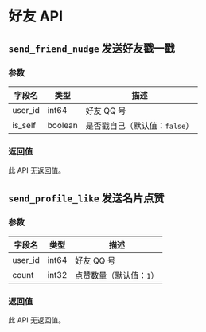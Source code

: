 # 好友 API

## `send_friend_nudge` 发送好友戳一戳

### 参数

| 字段名  | 类型    | 描述                          |
| ------- | ------- | ----------------------------- |
| user_id | int64   | 好友 QQ 号                    |
| is_self | boolean | 是否戳自己（默认值：`false`） |

### 返回值

此 API 无返回值。

## `send_profile_like` 发送名片点赞

### 参数

| 字段名  | 类型  | 描述                    |
| ------- | ----- | ----------------------- |
| user_id | int64 | 好友 QQ 号              |
| count   | int32 | 点赞数量（默认值：`1`） |

### 返回值

此 API 无返回值。
